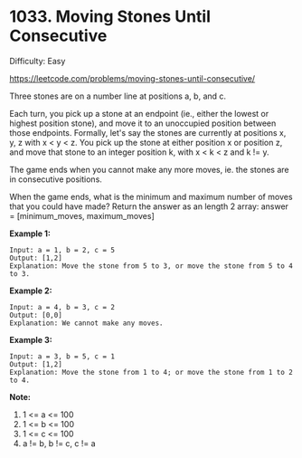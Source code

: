 # 1033. Moving Stones Until Consecutive

Difficulty: Easy

https://leetcode.com/problems/moving-stones-until-consecutive/

Three stones are on a number line at positions a, b, and c.

Each turn, you pick up a stone at an endpoint (ie., either the lowest or highest position stone), and move it to an unoccupied position between those endpoints.  Formally, let's say the stones are currently at positions x, y, z with x < y < z.  You pick up the stone at either position x or position z, and move that stone to an integer position k, with x < k < z and k != y.

The game ends when you cannot make any more moves, ie. the stones are in consecutive positions.

When the game ends, what is the minimum and maximum number of moves that you could have made?  Return the answer as an length 2 array: answer = [minimum_moves, maximum_moves]

**Example 1:**
```
Input: a = 1, b = 2, c = 5
Output: [1,2]
Explanation: Move the stone from 5 to 3, or move the stone from 5 to 4 to 3.
```

**Example 2:**
```
Input: a = 4, b = 3, c = 2
Output: [0,0]
Explanation: We cannot make any moves.
```

**Example 3:**
```
Input: a = 3, b = 5, c = 1
Output: [1,2]
Explanation: Move the stone from 1 to 4; or move the stone from 1 to 2 to 4.
```

**Note:**

1. 1 <= a <= 100
2. 1 <= b <= 100
3. 1 <= c <= 100
4. a != b, b != c, c != a
